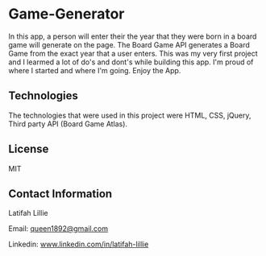 # Game-Generator

In this app, a person will enter their the year that they were born in a board game will generate on the page. The Board Game API generates a Board Game from the exact year that a user enters. This was my very first project and I learmed a lot of do's and dont's while building this app. I'm proud of where I started and where I'm going. Enjoy the App.

## Technologies
The technologies that were used in this project were HTML, CSS, jQuery, Third party API (Board Game Atlas).

## License
MIT

## Contact Information
Latifah Lillie


Email: queen1892@gmail.com


Linkedin: www.linkedin.com/in/latifah-lillie
